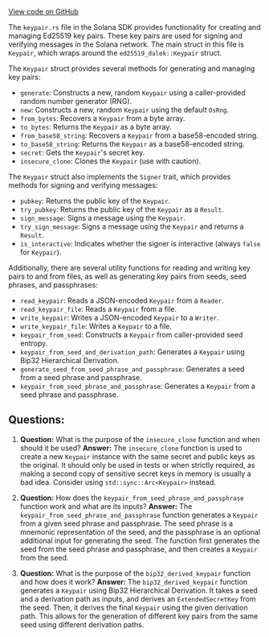 
[View code on GitHub](https://github.com/solana-labs/solana/blob/master/sdk/src/signer/keypair.rs)

The `keypair.rs` file in the Solana SDK provides functionality for creating and managing Ed25519 key pairs. These key pairs are used for signing and verifying messages in the Solana network. The main struct in this file is `Keypair`, which wraps around the `ed25519_dalek::Keypair` struct.

The `Keypair` struct provides several methods for generating and managing key pairs:

- `generate`: Constructs a new, random `Keypair` using a caller-provided random number generator (RNG).
- `new`: Constructs a new, random `Keypair` using the default `OsRng`.
- `from_bytes`: Recovers a `Keypair` from a byte array.
- `to_bytes`: Returns the `Keypair` as a byte array.
- `from_base58_string`: Recovers a `Keypair` from a base58-encoded string.
- `to_base58_string`: Returns the `Keypair` as a base58-encoded string.
- `secret`: Gets the `Keypair`'s secret key.
- `insecure_clone`: Clones the `Keypair` (use with caution).

The `Keypair` struct also implements the `Signer` trait, which provides methods for signing and verifying messages:

- `pubkey`: Returns the public key of the `Keypair`.
- `try_pubkey`: Returns the public key of the `Keypair` as a `Result`.
- `sign_message`: Signs a message using the `Keypair`.
- `try_sign_message`: Signs a message using the `Keypair` and returns a `Result`.
- `is_interactive`: Indicates whether the signer is interactive (always `false` for `Keypair`).

Additionally, there are several utility functions for reading and writing key pairs to and from files, as well as generating key pairs from seeds, seed phrases, and passphrases:

- `read_keypair`: Reads a JSON-encoded `Keypair` from a `Reader`.
- `read_keypair_file`: Reads a `Keypair` from a file.
- `write_keypair`: Writes a JSON-encoded `Keypair` to a `Writer`.
- `write_keypair_file`: Writes a `Keypair` to a file.
- `keypair_from_seed`: Constructs a `Keypair` from caller-provided seed entropy.
- `keypair_from_seed_and_derivation_path`: Generates a `Keypair` using Bip32 Hierarchical Derivation.
- `generate_seed_from_seed_phrase_and_passphrase`: Generates a seed from a seed phrase and passphrase.
- `keypair_from_seed_phrase_and_passphrase`: Generates a `Keypair` from a seed phrase and passphrase.
## Questions: 
 1. **Question:** What is the purpose of the `insecure_clone` function and when should it be used?
   **Answer:** The `insecure_clone` function is used to create a new `Keypair` instance with the same secret and public keys as the original. It should only be used in tests or when strictly required, as making a second copy of sensitive secret keys in memory is usually a bad idea. Consider using `std::sync::Arc<Keypair>` instead.

2. **Question:** How does the `keypair_from_seed_phrase_and_passphrase` function work and what are its inputs?
   **Answer:** The `keypair_from_seed_phrase_and_passphrase` function generates a `Keypair` from a given seed phrase and passphrase. The seed phrase is a mnemonic representation of the seed, and the passphrase is an optional additional input for generating the seed. The function first generates the seed from the seed phrase and passphrase, and then creates a `Keypair` from the seed.

3. **Question:** What is the purpose of the `bip32_derived_keypair` function and how does it work?
   **Answer:** The `bip32_derived_keypair` function generates a `Keypair` using Bip32 Hierarchical Derivation. It takes a seed and a derivation path as inputs, and derives an `ExtendedSecretKey` from the seed. Then, it derives the final `Keypair` using the given derivation path. This allows for the generation of different key pairs from the same seed using different derivation paths.